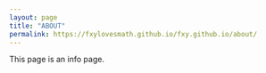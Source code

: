 ```yaml
---
layout: page
title: "ABOUT"
permalink: https://fxylovesmath.github.io/fxy.github.io/about/
---
```

This page is an info page.

